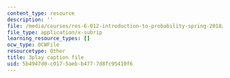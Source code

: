 ```yaml
---
content_type: resource
description: ''
file: /media/courses/res-6-012-introduction-to-probability-spring-2018/5b4947d0c0175aebb4777d8fc95410f6_LVfIS8pBI6Y.vtt
file_type: application/x-subrip
learning_resource_types: []
ocw_type: OCWFile
resourcetype: Other
title: 3play caption file
uid: 5b4947d0-c017-5aeb-b477-7d8fc95410f6
---
```

